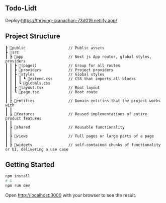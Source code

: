 ## Todo-Lidt
Deploy:https://thriving-cranachan-73d019.netlify.app/

## Project Structure
```
┣ 📂public                   // Public assets
┣ 📂src
┃ ┣ 📂app                    // Next js App router, global styles, providers
┃ ┃ ┣ 📂(pages)              // Group for all routes
┃ ┃ ┣ 📂providers            // Project providers
┃ ┃ ┣ 📂styles               // Global styles
┃ ┃ ┃ ┃ ┗ 📜extend.css       // CSS that imports all blocks
┃ ┃ ┃ ┗ 📜globals.css
┃ ┃ ┣ 📜layout.tsx           // Root layout
┃ ┃ ┗ 📜page.tsx             // Root route
┃ ┃ 
┃ ┣ 📂entities               // Domain entities that the project works with
┃ ┃ 
┃ ┣ 📂features               // Reused implementations of entire product features
┃ ┃ 
┃ ┣ 📂shared                 // Reusable functionality
┃ ┃ 
┃ ┣ 📂views                  // Full pages or large parts of a page
┃ ┃ 
┃ ┣ 📂widgets                // self-contained chunks of functionality or UI, delivering a use case
```
## Getting Started

```bash
npm install
# &
npm run dev
```

Open [http://localhost:3000](http://localhost:3000) with your browser to see the result.



